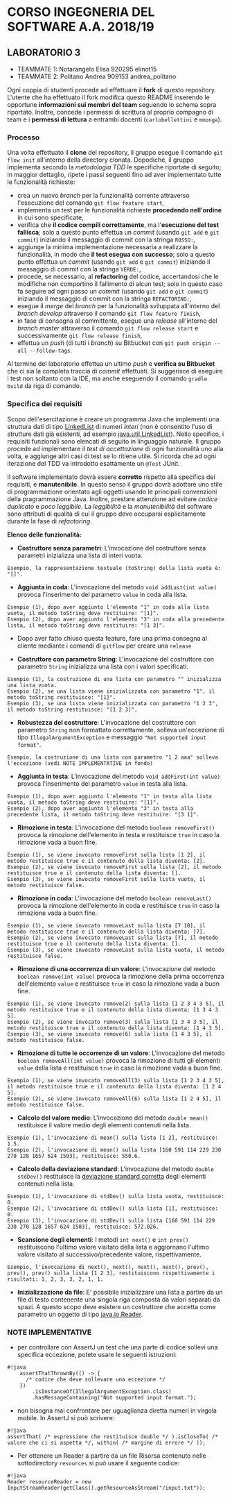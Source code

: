 # CORSO INGEGNERIA DEL SOFTWARE A.A. 2018/19

## LABORATORIO 3

* TEAMMATE 1: Notarangelo Elisa 920295 elinot15
* TEAMMATE 2: Politano Andrea 909153 andrea_politano

Ogni coppia di studenti procede ad effettuare il **fork** di questo repository.
L'utente che ha effettuato il fork modifica questo README inserendo le opportune **informazioni sui membri del team** seguendo lo schema sopra riportato.
Inoltre, concede i permessi di scrittura al proprio compagno di team e i **permessi di lettura** a entrambi docenti (`carlobellettini` e `mmonga`).

### Processo

Una volta effettuato il **clone** del repository, il gruppo esegue il comando `git flow init` all'interno della directory clonata.
Dopodiché, il gruppo implementa secondo la *metodologia TDD* 
le specifiche riportate di seguito; in maggior dettaglio, ripete i passi seguenti fino ad aver implementato tutte le funzionalità richieste:

* crea un nuovo *branch* per la funzionalità corrente attraverso l'esecuzione del comando `git flow feature start`,
* implementa un test per le funzionalità richieste **procedendo nell'ordine** in cui sono specificate,
* verifica che **il codice compili correttamente**, ma l'**esecuzione del test fallisca**; solo a questo punto effettua un *commit* (usando `git add` e `git commit`) iniziando il messaggio di commit con la stringa `ROSSO:`,
* aggiunge la minima implementazione necessaria a realizzare la funzionalità, in modo che **il test esegua con successo**; solo a questo punto
  effettua un *commit* (usando `git add` e `git commit`) iniziando il messaggio di commit con la stringa `VERDE:`,
* procede, se necessario, al **refactoring** del codice, accertandosi che le modifiche non comportino il fallimento di alcun test; solo in questo caso fa seguire ad ogni
  passo un *commit* (usando `git add` e `git commit`) iniziando il messaggio di commit con la stringa `REFACTORING:`,
* esegue il *merge* del *branch* per la funzionalità sviluppata all'interno del *branch develop* attraverso il comando `git flow feature finish`,
* in fase di consegna al committente, esegue una *release* all'interno del *branch master* attraverso il comando `git flow release start` e successivamente `git flow release finish`,
* effettua un *push* (di tutti i *branch*) su Bitbucket con `git push origin --all --follow-tags`.

Al termine del laboratorio effettua un ultimo *push* e **verifica su
Bitbucket** che ci sia la completa traccia di *commit* effettuati. Si
suggerisce di eseguire i test non soltanto con la IDE, ma anche eseguendo il
comando `gradle build` da riga di comando.


### Specifica dei requisiti

Scopo dell'esercitazione è creare un programma Java che implementi una struttura dati di tipo [LinkedList](https://en.wikipedia.org/wiki/Linked_list) di numeri *interi* (non è consentito l'uso di strutture dati già esistenti, ad esempio [java.util.LinkedList](https://docs.oracle.com/javase/8/docs/api/java/util/LinkedList.html)).
Nello specifico, i requisiti funzionali sono elencati di seguito in linguaggio naturale.
Il gruppo procede ad implementare il *test di accettazione* di ogni funzionalità uno alla volta, e aggiunge altri casi di test se lo ritiene utile.
Si ricorda che ad ogni iterazione del TDD va introdotto esattamente un `@Test` JUnit.

Il software implementato dovrà essere **corretto** rispetto alla specifica dei requisiti, e **manutenibile**.
In questo senso il gruppo dovrà adottare uno stile di programmazione orientato agli oggetti usando le principali convenzioni della pragrammazione Java.
Inoltre, prestare attenzione ad evitare *codice duplicato* e *poco leggibile*.
La *leggibilità* e la *manutenibilità* del software sono attributi di qualità di cui il gruppo deve occuparsi esplicitamente durante la fase di *refactoring*.

**Elenco delle funzionalità:**

* **Costruttore senza parametri**: L'invocazione del costruttore senza parametri inizializza una lista di interi vuota.
```
Esempio, la rappresentazione testuale (toString) della lista vuota è: "[]".
```

* **Aggiunta in coda**: L'invocazione del metodo `void addLast(int value)` provoca l'inserimento del parametro `value` in coda alla lista.
```
Esempio (1), dopo aver aggiunto l'elemento "1" in coda alla lista vuota, il metodo toString deve restituire: "[1]".
Esempio (2), dopo aver aggiunto l'elemento "3" in coda alla precedente lista, il metodo toString deve restituire: "[1 3]".
```

* Dopo aver fatto chiuso questa feature, fare una prima consegna al cliente mediante i comandi di `gitflow` per creare una `release`

* **Costruttore con parametro String**: L'invocazione del costruttore con parametro `String` inizializza una lista con i valori specificati.
```
Esempio (1), la costruzione di una lista con parametro "" inizializza una lista vuota.
Esempio (2), se una lista viene inizializzata con parametro "1", il metodo toString restituisce: "[1]".
Esempio (3), se una lista viene inizializzata con parametro "1 2 3", il metodo toString restituisce: "[1 2 3]".
```

* **Robustezza del costruttore**: L'invocazione del costruttore con parametro `String` non formattato correttamente, solleva un'eccezione di tipo `IllegalArgumentException` e messaggio `"Not supported input format"`.
```
Esempio, la costruzione di una lista con parametro "1 2 aaa" solleva l'eccezione (vedi NOTE IMPLEMENTATIVE in fondo) 
```

* **Aggiunta in testa**: L'invocazione del metodo `void addFirst(int value)` provoca l'inserimento del parametro `value` in testa alla lista.
```
Esempio (1), dopo aver aggiunto l'elemento "1" in testa alla lista vuota, il metodo toString deve restituire: "[1]".
Esempio (2), dopo aver aggiunto l'elemento "3" in testa alla precedente lista, il metodo toString deve restituire: "[3 1]".
```

* **Rimozione in testa**: L'invocazione del metodo `boolean removeFirst()` provoca la rimozione dell'elemento in testa e restituisce `true` in caso la rimozione vada a buon fine.
```
Esempio (1), se viene invocato removeFirst sulla lista [1 2], il metodo restituisce true e il contenuto della lista diventa: [2].
Esempio (2), se viene invocato removeFirst sulla lista [2], il metodo restituisce true e il contenuto della lista diventa: [].
Esempio (3), se viene invocato removeFirst sulla lista vuota, il metodo restituisce false.
```

* **Rimozione in coda**: L'invocazione del metodo `boolean removeLast()` provoca la rimozione dell'elemento in coda e restituisce `true` in caso la rimozione vada a buon fine.
```
Esempio (1), se viene invocato removeLast sulla lista [7 10], il metodo restituisce true e il contenuto della lista diventa: [7].
Esempio (2), se viene invocato removeLast sulla lista [7], il metodo restituisce true e il contenuto della lista diventa: [].
Esempio (3), se viene invocato removeLast sulla lista vuota, il metodo restituisce false.
```

* **Rimozione di una occorrenza di un valore**: L'invocazione del metodo `boolean remove(int value)` provoca la rimozione della prima occorrenza dell'elemento `value` e restituisce `true` in caso la rimozione vada a buon fine.
```
Esempio (1), se viene invocato remove(2) sulla lista [1 2 3 4 3 5], il metodo restituisce true e il contenuto della lista diventa: [1 3 4 3 5].
Esempio (2), se viene invocato remove(3) sulla lista [1 3 4 3 5], il metodo restituisce true e il contenuto della lista diventa: [1 4 3 5].
Esempio (3), se viene invocato remove(6) sulla lista [1 4 3 5], il metodo restituisce false.
```

* **Rimozione di tutte le occorrenze di un valore**: L'invocazione del metodo `boolean removeAll(int value)` provoca la rimozione di tutti gli elementi `value` della lista e restituisce `true` in caso la rimozione vada a buon fine.
```
Esempio (1), se viene invocato removeAll(3) sulla lista [1 2 3 4 3 5], il metodo restituisce true e il contenuto della lista diventa: [1 2 4 5].
Esempio (2), se viene invocato removeAll(6) sulla lista [1 2 4 5], il metodo restituisce false.
```

* **Calcolo del valore medio**: L'invocazione del metodo `double mean()` restituisce il valore medio degli elementi contenuti nella lista.
```
Esempio (1), l'invocazione di mean() sulla lista [1 2], restituisce: 1.5.
Esempio (2), l'invocazione di mean() sulla lista [160 591 114 229 230 270 128 1657 624 1503], restituisce: 550.6.
```

* **Calcolo della deviazione standard**: L'invocazione del metodo `double stdDev()` restituisce la [deviazione standard corretta](https://it.wikipedia.org/wiki/Scarto_tipo#Deviazione_standard_corretta) degli elementi contenuti nella lista.
```
Esempio (1), l'invocazione di stdDev() sulla lista vuota, restituisce: 0.
Esempio (2), l'invocazione di stdDev() sulla lista [1], restituisce: 0.
Esempio (3), l'invocazione di stdDev() sulla lista [160 591 114 229 230 270 128 1657 624 1503], restituisce: 572.026.
```

* **Scansione degli elementi**: I metodi `int next()` e `int prev()` restituiscono l'ultimo valore visitato della lista e aggiornano l'ultimo valore visitato al successivo/precedente valore, rispettivamente.
```
Esempio, l'invocazione di next(), next(), next(), next(), prev(), prev(), prev() sulla lista [1 2 3], restituiscono rispettivamente i risultati: 1, 2, 3, 3, 2, 1, 1.
```

* **Inizializzazione da file**: E' possibile inizializzare una lista a partire da un file di testo contenente una singola riga composta da valori separati da spazi. A questo scopo deve esistere un costruttore che accetta come parametro un oggetto di tipo [java.io.Reader](https://docs.oracle.com/javase/8/docs/api/java/io/Reader.html).


### NOTE IMPLEMENTATIVE

* per controllare con AssertJ un test che una parte di codice sollevi una specifica eccezione, potete usare le seguenti istruzioni:
```
#!java
    assertThatThrownBy(() -> {
      /* codice che deve sollevare una eccezione */
    })
        .isInstanceOf(IllegalArgumentException.class)
        .hasMessageContaining("Not supported input format.");
```

* non bisogna mai confrontare per uguaglianza diretta numeri in virgola mobile. In AssertJ si può scrivere:

```
#!java
assertThat( /* espressione che restituisce double */ ).isCloseTo( /* valore che ci si aspetta */, within( /* margine di errore */ ));
```

* Per ottenere un Reader a partire da un file Risorsa contenuto nelle sottodirectory `resources` si può usare il seguente codice: 

```
#!java
Reader resourceReader = new InputStreamReader(getClass().getResourceAsStream("/input.txt"));
```
